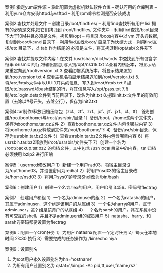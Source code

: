 案例1:指定yum软件源
– 将此配置为虚拟机默认软件仓库
– 确认可用的仓库列表
– 利用yum仓库安装httpd与vsftpd
– 利用rpm命令检测是否安装成功

案例2:查找并处理文件
 – 创建目录/root/findfiles/
 – 利用find查找所有用户 lisi 拥有的必须是文件,把它们拷贝到 /root/findfiles/ 文件夹中
 – 利用find查找/boot目录下大于10M并且必须是文件，拷贝到/opt
 – 将目录 /boot内容中以 vm 开头的数据, 复制到/boot/kernel目录下
 – 利用find查找/boot/ 目录下为快捷方式
 – 利用find查找/etc 目录下，以 tab 作为结尾的 必须是文件，将其拷贝到/opt/tab/文件夹下

案例3:查找并提取文件内容
    1.在文件 /usr/share/dict/words 中查找到所有包含字符串 seismic 的行,将输出信息,写入到/opt/nsd18.txt
    2.查看内核版本，将显示结果重定向到/root/version.txt
    3.查看红帽系统版本，将显示结果追加到/root/version.txt
    4.查看主机名将显示结果追加到/root/version.txt
    5.将/etc/fstab文件中以UUID开头的信息，写入到/root/fstab.txt
    6.提取/etc/passwd以bash结尾的行，将其信息写入/opt/pass.txt
    7.复制/etc/login.defs文件到当前目录下，改名为init.txt
    8.提取init.txt文件里的有效配置（去除以#号开头，去除空行），保存为init2.txt

案例4:tar制作/释放归档压缩包（zcf、ztf、zxf、jcf、jtf、jxf、cf、tf）
  首先创建/root/boothome/与/root/usrsbin/目录
    1）备份/boot、/home这两个文件夹，保存为boothome.tar.gz文件
    2）查看boothome.tar.gz文件内包含哪些内容 
    3）将boothome.tar.gz释放到文件夹/root/boothome/下
    4）备份/usr/sbin目录，保存为usrsbin.tar.bz2文件
    5）查看usrsbin.tar.bz2文件内包含哪些内容
    6）将usrsbin.tar.bz2释放到/root/usrsbin/文件夹下
    7）创建一个名为 /root/backup.tar.bz2 的归档文件，其中包含 /usr/local 目录中的内容，tar 归档必须使用 bzip2 进行压缩

案例5：usermod修改用户
    1）新建一个用户nsd03，将宿主目录设为/opt/home03，并设置密码为redhat
    2）将用户nsd03的宿主目录改为/home/nsd03
    3）将用户sys01的登录Shell改为/bin/bash

案例6：创建用户
   1）创建一个名为alex的用户，用户ID是 3456。密码是flectrag

案例7：创建用户和组
   1）一个名为adminuser的组
    2）一个名为natasha的用户，其属于adminuser，这个组是该用户的从属组
    3）一个名为harry的用户，属于adminuser，这个组是该用户的从属组
    4）一个名为sarah的用户，其在系统中没有可交互的shell，并且不是adminuser组的成员用户
    5）natasha、harry、和sarah的密码都要设置为flectrag

案例8：配置一个cron任务
   1）为用户 natasha 配置一个定时任务
   2）每天在本地时间 23:30 执行
   3）需要完成的任务操作为 /bin/echo  hiya

案例9：设置别名
1. 为root用户永久设置别名为hn=‘hostname’
2. 为所有用户设置别名为 qstat='/bin/ps -Ao pid,tt,user,fname,rsz' 

